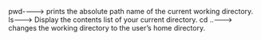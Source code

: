 pwd----> prints the absolute path name of the current working directory.
ls---> Display the contents list of your current directory.
cd ..---> changes the working directory to the user’s home directory.
